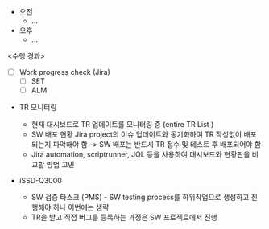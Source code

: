 - 오전
	- ...
- 오후
	- ...

<수행 경과>
- [ ] Work progress check (Jira)
	- [ ] SET
	- [ ] ALM

- TR 모니터링
	- 현재 대시보드로 TR 업데이트를 모니터링 중 (entire TR List )
	- SW 배포 현황 Jira project의 이슈 업데이트와 동기화하여 TR 작성없이 배포되는지 파악해야 함 -> SW 배포는 반드시 TR 접수 및 테스트 후 배포되어야 함
	- Jira automation, scriptrunner, JQL 등을 사용하여 대시보드와 현황판을 비교할 방법 고민

- iSSD-Q3000
	- SW 검증 타스크 (PMS) - SW testing process를 하위작업으로 생성하고 진행해야 하나 이번에는 생략
	- TR을 받고 직접 버그를 등록하는 과정은 SW 프로젝트에서 진행 